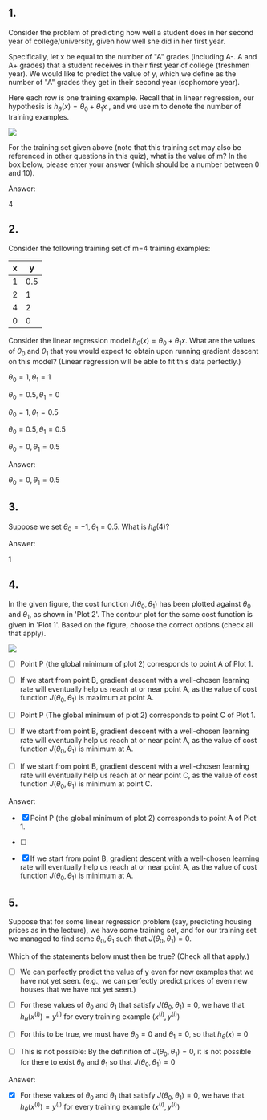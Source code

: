 ## 1.
Consider the problem of predicting how well a student does in her second year of college/university, given how well she did in her first year.

Specifically, let x be equal to the number of "A" grades (including A-. A and A+ grades) that a student receives in their first year of college (freshmen year). We would like to predict the value of y, which we define as the number of "A" grades they get in their second year (sophomore year).

Here each row is one training example. Recall that in linear regression, our hypothesis is $h_\theta(x) = \theta_0 + \theta_1 x$ , and we use m to denote the number of training examples.

![](/quizz/quizIIq1v2.png)

For the training set given above (note that this training set may also be referenced in other questions in this quiz), what is the value of m? In the box below, please enter your answer (which should be a number between 0 and 10).

Answer:

4

## 2.
Consider the following training set of m=4 training examples:

| x   | y   |
| --- | --- |
| 1   | 0.5 |
| 2   | 1   |
| 4   | 2   |
| 0   | 0   |

Consider the linear regression model $h_\theta(x) = \theta_0 + \theta_1 x$. What are the values of $\theta_0$ and $\theta_1$ that you would expect to obtain upon running gradient descent on this model? (Linear regression will be able to fit this data perfectly.)

$\theta_0 = 1,   \theta_1 = 1$

$\theta_0 = 0.5, \theta_1 = 0$

$\theta_0 = 1,   \theta_1 = 0.5$

$\theta_0 = 0.5, \theta_1 = 0.5$

$\theta_0 = 0,   \theta_1 = 0.5$

Answer:

$\theta_0 = 0,   \theta_1 = 0.5$


## 3.
Suppose we set $\theta_0 = -1, \theta_1 = 0.5$. What is $h_{\theta}(4)$?

Answer:

1


## 4.
In the given figure, the cost function $J(\theta_0,\theta_1)$ has been plotted against $\theta_0$ and $\theta_1$, as shown in 'Plot 2'. The contour plot for the same cost function is given in 'Plot 1'. Based on the figure, choose the correct options (check all that apply).

![](/quizz/4.2-quiz-1.png)

- [ ] Point P (the global minimum of plot 2) corresponds to point A of Plot 1.

- [ ] If we start from point B, gradient descent with a well-chosen learning rate will eventually help us reach at or near point A, as the value of cost function $J(\theta_0,\theta_1)$ is maximum at point A.

- [ ] Point P (The global minimum of plot 2) corresponds to point C of Plot 1.

- [ ] If we start from point B, gradient descent with a well-chosen learning rate will eventually help us reach at or near point A, as the value of cost function $J(\theta_0,\theta_1)$ is minimum at A.

- [ ] If we start from point B, gradient descent with a well-chosen learning rate will eventually help us reach at or near point C, as the value of cost function $J(\theta_0,\theta_1)$ is minimum at point C.


Answer:
- [x] Point P (the global minimum of plot 2) corresponds to point A of Plot 1.
- [ ] 
- [x] If we start from point B, gradient descent with a well-chosen learning rate will eventually help us reach at or near point A, as the value of cost function $J(\theta_0,\theta_1)$ is minimum at A.


## 5.
Suppose that for some linear regression problem (say, predicting housing prices as in the lecture), we have some training set, and for our training set we managed to find some $\theta_0, \theta_1$ such that $J(\theta_0, \theta_1)=0$.

Which of the statements below must then be true? (Check all that apply.)

- [ ] We can perfectly predict the value of y even for new examples that we have not yet seen.
(e.g., we can perfectly predict prices of even new houses that we have not yet seen.)

- [ ] For these values of $\theta_0$ and $\theta_1$ that satisfy $J(\theta_0, \theta_1)=0$, we have that $h_\theta(x^{(i)}) = y^{(i)}$ for every training example $(x^{(i)}, y^{(i)})$

- [ ] For this to be true, we must have $\theta_0=0$ and $\theta_1=0$, so that $h_\theta(x) = 0$

- [ ] This is not possible: By the definition of $J(\theta_0, \theta_1)=0$, it is not possible for there to exist $\theta_0$ and $\theta_1$ so that $J(\theta_0, \theta_1)=0$

Answer:

- [x] For these values of $\theta_0$ and $\theta_1$ that satisfy $J(\theta_0, \theta_1)=0$, we have that $h_\theta(x^{(i)}) = y^{(i)}$ for every training example $(x^{(i)}, y^{(i)})$
